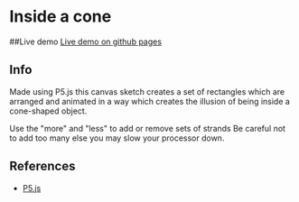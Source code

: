 # Inside a cone 

##Live demo
[Live demo on github pages](http://rjbultitude.github.io/Inside-a-Cone/)

## Info
Made using P5.js this canvas sketch creates a set of rectangles which are arranged and animated in a way which creates the illusion of being inside a cone-shaped object.

Use the "more" and "less" to add or remove sets of strands
Be careful not to add too many else you may slow your processor down.

## References

* [P5.js](http://p5js.org/)